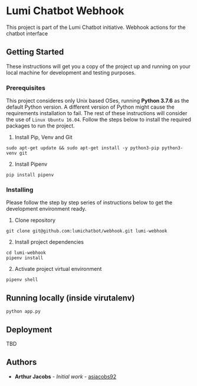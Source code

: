 # Lumi Chatbot Webhook

This project is part of the Lumi Chatbot initiative.
Webhook actions for the chatbot interface

## Getting Started

These instructions will get you a copy of the project up and running on your local machine for development and testing purposes.

### Prerequisites

This project consideres only Unix based OSes, running **Python 3.7.6** as the default Python version.
A different version of Python might cause the requirements installation to fail.
The rest of these instructions will consider the use of `Linux Ubuntu 16.04`.
Follow the steps below to install the required packages to run the project.

1. Install Pip, Venv and Git

```
sudo apt-get update && sudo apt-get install -y python3-pip python3-venv git
```

2. Install Pipenv

```
pip install pipenv
```

### Installing

Please follow the step by step series of instructions below to get the development environment ready.

1. Clone repository

```
git clone git@github.com:lumichatbot/webhook.git lumi-webhook
```

2.  Install project dependencies

```
cd lumi-webhook
pipenv install
```

2.  Activate project virtual environment

```
pipenv shell
```

## Running locally (inside virutalenv)

```
python app.py
```


## Deployment

TBD

## Authors

-   **Arthur Jacobs** - _Initial work_ - [asjacobs92](https://github.com/asjacobs92)
